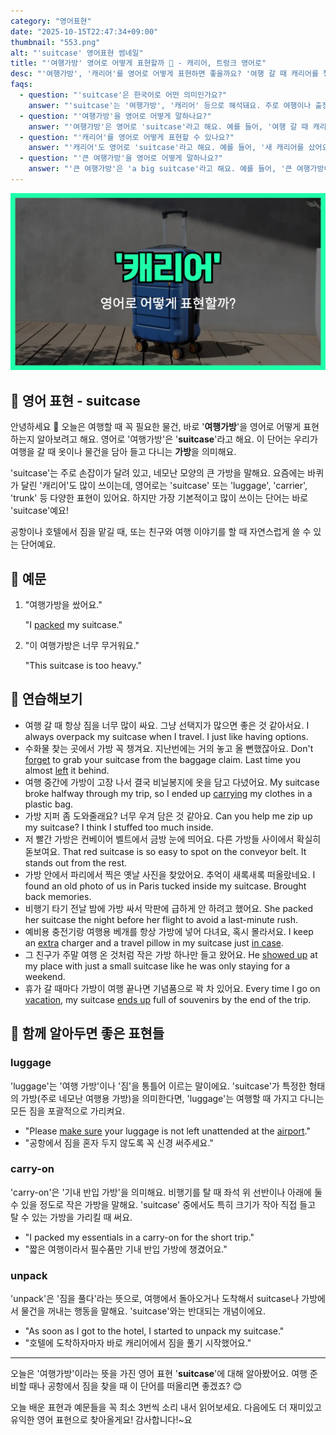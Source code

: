 ```yaml
---
category: "영어표현"
date: "2025-10-15T22:47:34+09:00"
thumbnail: "553.png"
alt: "'suitcase' 영어표현 썸네일"
title: "'여행가방' 영어로 어떻게 표현할까 🧳 - 캐리어, 트렁크 영어로"
desc: "'여행가방', '캐리어'를 영어로 어떻게 표현하면 좋을까요? '여행 갈 때 캐리어를 챙겼어요.', '큰 여행가방이 필요해요.' 등을 영어로 표현하는 법을 배워봅시다. 다양한 예문을 통해서 연습하고 본인의 표현으로 만들어 보세요."
faqs: 
  - question: "'suitcase'은 한국어로 어떤 의미인가요?"
    answer: "'suitcase'는 '여행가방', '캐리어' 등으로 해석돼요. 주로 여행이나 출장을 갈 때 옷이나 짐을 넣어서 들고 다니는 큰 가방을 뜻해요."
  - question: "'여행가방'을 영어로 어떻게 말하나요?"
    answer: "'여행가방'은 영어로 'suitcase'라고 해요. 예를 들어, '여행 갈 때 캐리어를 챙겼어요.'는 'I packed my suitcase for the trip.'이라고 말해요."
  - question: "'캐리어'를 영어로 어떻게 표현할 수 있나요?"
    answer: "'캐리어'도 영어로 'suitcase'라고 해요. 예를 들어, '새 캐리어를 샀어요.'는 'I bought a new suitcase.'라고 해요."
  - question: "'큰 여행가방'을 영어로 어떻게 말하나요?"
    answer: "'큰 여행가방'은 'a big suitcase'라고 해요. 예를 들어, '큰 여행가방이 필요해요.'는 'I need a big suitcase.'라고 표현해요."
---
```


!['suitcase' 영어표현](./553.png)

## 🌟 영어 표현 - suitcase

안녕하세요 👋 오늘은 여행할 때 꼭 필요한 물건, 바로 '**여행가방**'을 영어로 어떻게 표현하는지 알아보려고 해요. 영어로 '여행가방'은 '**suitcase**'라고 해요. 이 단어는 우리가 여행을 갈 때 옷이나 물건을 담아 들고 다니는 **가방**을 의미해요.

'suitcase'는 주로 손잡이가 달려 있고, 네모난 모양의 큰 가방을 말해요. 요즘에는 바퀴가 달린 '캐리어'도 많이 쓰이는데, 영어로는 'suitcase' 또는 'luggage', 'carrier', 'trunk' 등 다양한 표현이 있어요. 하지만 가장 기본적이고 많이 쓰이는 단어는 바로 'suitcase'예요!

공항이나 호텔에서 짐을 맡길 때, 또는 친구와 여행 이야기를 할 때 자연스럽게 쓸 수 있는 단어예요.

## 📖 예문

1. "여행가방을 쌌어요."

   "I [packed](/blog/in-english/301.pack/) my suitcase."

2. "이 여행가방은 너무 무거워요."

   "This suitcase is too heavy."



## 💬 연습해보기

<ul data-interactive-list>

  <li data-interactive-item>
    <span data-toggler>여행 갈 때 항상 짐을 너무 많이 싸요. 그냥 선택지가 많으면 좋은 것 같아서요.</span>
    <span data-answer>I always overpack my suitcase when I travel. I just like having options.</span>
  </li>

  <li data-interactive-item>
    <span data-toggler>수화물 찾는 곳에서 가방 꼭 챙겨요. 지난번에는 거의 놓고 올 뻔했잖아요.</span>
    <span data-answer>Don't <a href="/blog/in-english/023.forget/">forget</a> to grab your suitcase from the baggage claim. Last time you almost <a href="/blog/in-english/402.leave/">left</a> it behind.</span>
  </li>

  <li data-interactive-item>
    <span data-toggler>여행 중간에 가방이 고장 나서 결국 비닐봉지에 옷을 담고 다녔어요.</span>
    <span data-answer>My suitcase broke halfway through my trip, so I ended up <a href="/blog/in-english/464.carry/">carrying</a> my clothes in a plastic bag.</span>
  </li>

  <li data-interactive-item>
    <span data-toggler>가방 지퍼 좀 도와줄래요? 너무 우겨 담은 것 같아요.</span>
    <span data-answer>Can you help me zip up my suitcase? I think I stuffed too much inside.</span>
  </li>

  <li data-interactive-item>
    <span data-toggler>저 빨간 가방은 컨베이어 벨트에서 금방 눈에 띄어요. 다른 가방들 사이에서 확실히 돋보여요.</span>
    <span data-answer>That red suitcase is so easy to spot on the conveyor belt. It stands out from the rest.</span>
  </li>

  <li data-interactive-item>
    <span data-toggler>가방 안에서 파리에서 찍은 옛날 사진을 찾았어요. 추억이 새록새록 떠올랐네요.</span>
    <span data-answer>I found an old photo of us in Paris tucked inside my suitcase. Brought back memories.</span>
  </li>

  <li data-interactive-item>
    <span data-toggler>비행기 타기 전날 밤에 가방 싸서 막판에 급하게 안 하려고 했어요.</span>
    <span data-answer>She packed her suitcase the night before her flight to avoid a last-minute rush.</span>
  </li>

  <li data-interactive-item>
    <span data-toggler>예비용 충전기랑 여행용 베개를 항상 가방에 넣어 다녀요, 혹시 몰라서요.</span>
    <span data-answer>I keep an <a href="/blog/in-english/265.extra/">extra</a> charger and a travel pillow in my suitcase just <a href="/blog/in-english/253.in-case/">in case</a>.</span>
  </li>

  <li data-interactive-item>
    <span data-toggler>그 친구가 주말 여행 온 것처럼 작은 가방 하나만 들고 왔어요.</span>
    <span data-answer>He <a href="/blog/in-english/381.show-up/">showed up</a> at my place with just a small suitcase like he was only staying for a weekend.</span>
  </li>

  <li data-interactive-item>
    <span data-toggler>휴가 갈 때마다 가방이 여행 끝나면 기념품으로 꽉 차 있어요.</span>
    <span data-answer>Every time I go on <a href="/blog/in-english/516.vacation/">vacation</a>, my suitcase <a href="/blog/vocab-1/039.end-up/">ends up</a> full of souvenirs by the end of the trip.</span>
  </li>

</ul>

## 🤝 함께 알아두면 좋은 표현들

### luggage

'luggage'는 '여행 가방'이나 '짐'을 통틀어 이르는 말이에요. 'suitcase'가 특정한 형태의 가방(주로 네모난 여행용 가방)을 의미한다면, 'luggage'는 여행할 때 가지고 다니는 모든 짐을 포괄적으로 가리켜요.

- "Please [make sure](/blog/in-english/232.make-sure/) your luggage is not left unattended at the [airport](/blog/in-english/549.airport/)."
- "공항에서 짐을 혼자 두지 않도록 꼭 신경 써주세요."

### carry-on

'carry-on'은 '기내 반입 가방'을 의미해요. 비행기를 탈 때 좌석 위 선반이나 아래에 둘 수 있을 정도로 작은 가방을 말해요. 'suitcase' 중에서도 특히 크기가 작아 직접 들고 탈 수 있는 가방을 가리킬 때 써요.

- "I packed my essentials in a carry-on for the short trip."
- "짧은 여행이라서 필수품만 기내 반입 가방에 챙겼어요."

### unpack

'unpack'은 '짐을 풀다'라는 뜻으로, 여행에서 돌아오거나 도착해서 suitcase나 가방에서 물건을 꺼내는 행동을 말해요. 'suitcase'와는 반대되는 개념이에요.

- "As soon as I got to the hotel, I started to unpack my suitcase."
- "호텔에 도착하자마자 바로 캐리어에서 짐을 풀기 시작했어요."

---

오늘은 '여행가방'이라는 뜻을 가진 영어 표현 '**suitcase**'에 대해 알아봤어요. 여행 준비할 때나 공항에서 짐을 찾을 때 이 단어를 떠올리면 좋겠죠? 😊

오늘 배운 표현과 예문들을 꼭 최소 3번씩 소리 내서 읽어보세요. 다음에도 더 재미있고 유익한 영어 표현으로 찾아올게요! 감사합니다!~요

